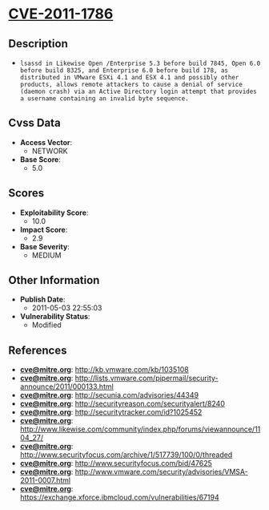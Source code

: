 
# [CVE-2011-1786](https://cve.mitre.org/cgi-bin/cvename.cgi?name=CVE-2011-1786)

## Description

- `lsassd in Likewise Open /Enterprise 5.3 before build 7845, Open 6.0 before build 8325, and Enterprise 6.0 before build 178, as distributed in VMware ESXi 4.1 and ESX 4.1 and possibly other products, allows remote attackers to cause a denial of service (daemon crash) via an Active Directory login attempt that provides a username containing an invalid byte sequence.`

## Cvss Data

- **Access Vector**:
  - NETWORK
- **Base Score**:
  - 5.0

## Scores

- **Exploitability Score**:
  - 10.0
- **Impact Score**:
  - 2.9
- **Base Severity**:
  - MEDIUM

## Other Information

- **Publish Date**:
  - 2011-05-03 22:55:03
- **Vulnerability Status**:
  - Modified

## References

- **cve@mitre.org**: http://kb.vmware.com/kb/1035108
- **cve@mitre.org**: http://lists.vmware.com/pipermail/security-announce/2011/000133.html
- **cve@mitre.org**: http://secunia.com/advisories/44349
- **cve@mitre.org**: http://securityreason.com/securityalert/8240
- **cve@mitre.org**: http://securitytracker.com/id?1025452
- **cve@mitre.org**: http://www.likewise.com/community/index.php/forums/viewannounce/1104_27/
- **cve@mitre.org**: http://www.securityfocus.com/archive/1/517739/100/0/threaded
- **cve@mitre.org**: http://www.securityfocus.com/bid/47625
- **cve@mitre.org**: http://www.vmware.com/security/advisories/VMSA-2011-0007.html
- **cve@mitre.org**: https://exchange.xforce.ibmcloud.com/vulnerabilities/67194
